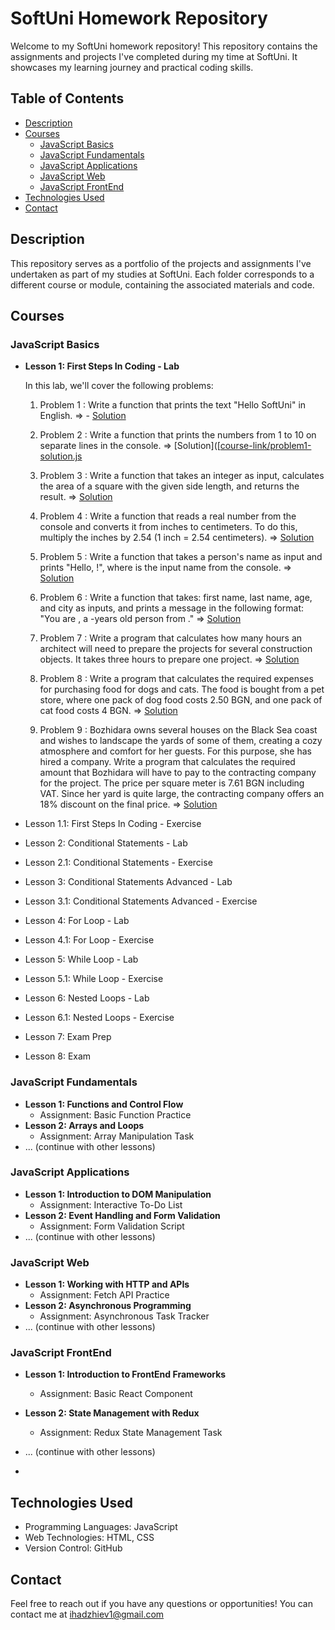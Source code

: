 # SoftUni Homework Repository

Welcome to my SoftUni homework repository! This repository contains the assignments and projects I've completed during my time at SoftUni. It showcases my learning journey and practical coding skills.

## Table of Contents

- [Description](#description)
- [Courses](#courses)
  - [JavaScript Basics](#javascript-basics)
  - [JavaScript Fundamentals](#javascript-fundamentals)
  - [JavaScript Applications](#javascript-applications)
  - [JavaScript Web](#javascript-web)
  - [JavaScript FrontEnd](#javascript-frontend)
- [Technologies Used](#technologies-used)
- [Contact](#contact)



## Description


This repository serves as a portfolio of the projects and assignments I've undertaken as part of my studies at SoftUni. Each folder corresponds to a different course or module, containing the associated materials and code.



## Courses



### JavaScript Basics

 - **Lesson 1: First Steps In Coding - Lab**

   
    In this lab, we'll cover the following problems:
   1. Problem 1 : Write a function that prints the text "Hello SoftUni" in English.  => - [Solution](https://github.com/iliyanh/SoftUni/blob/main/JS%20Basics/First%20Steps%20In%20Coding%20-%20Lab/Hello.js)
  
   
   2. Problem 2 : Write a function that prints the numbers from 1 to 10 on separate lines in the console.  => [Solution]([[course-link/problem1-solution.js](https://github.com/iliyanh/SoftUni/blob/main/JS%20Basics/First%20Steps%20In%20Coding%20-%20Lab/printNumbers1to10.js])
  
   
   3. Problem 3 : Write a function that takes an integer as input, calculates the area of a square with the given side length, and returns the result.  => [Solution]([[course-link/problem1-solution.js](https://github.com/iliyanh/SoftUni/blob/main/JS%20Basics/First%20Steps%20In%20Coding%20-%20Lab/Hello.js](https://github.com/iliyanh/SoftUni/blob/main/JS%20Basics/First%20Steps%20In%20Coding%20-%20Lab/squareArea.js)))
  
   
   4. Problem 4 : Write a function that reads a real number from the console and converts it from inches to centimeters. To do this, multiply the inches by 2.54 (1 inch = 2.54 centimeters).  => [Solution]([[course-link/problem1-solution.js](https://github.com/iliyanh/SoftUni/blob/main/JS%20Basics/First%20Steps%20In%20Coding%20-%20Lab/Hello.js](https://github.com/iliyanh/SoftUni/blob/main/JS%20Basics/First%20Steps%20In%20Coding%20-%20Lab/convertinctosm.js)))
  
   
   5. Problem 5 : Write a function that takes a person's name as input and prints "Hello, <name>!", where <name> is the input name from the console.  => [Solution]([[course-link/problem1-solution.js](https://github.com/iliyanh/SoftUni/blob/main/JS%20Basics/First%20Steps%20In%20Coding%20-%20Lab/Hello.js](https://github.com/iliyanh/SoftUni/blob/main/JS%20Basics/First%20Steps%20In%20Coding%20-%20Lab/greetings.js)))
  
   
   6. Problem 6 : Write a function that takes: first name, last name, age, and city as inputs, and prints a message in the following format:
            "You are <firstName> <lastName>, a <age>-years old person from <town>."  => [Solution]([[course-link/problem1-solution.js](https://github.com/iliyanh/SoftUni/blob/main/JS%20Basics/First%20Steps%20In%20Coding%20-%20Lab/Hello.js](https://github.com/iliyanh/SoftUni/blob/main/JS%20Basics/First%20Steps%20In%20Coding%20-%20Lab/PersonInfo.js)))


   7. Problem 7 : Write a program that calculates how many hours an architect will need to prepare the projects for several construction objects. It takes three hours to prepare one project.  => [Solution]([[course-link/problem1-solution.js](https://github.com/iliyanh/SoftUni/blob/main/JS%20Basics/First%20Steps%20In%20Coding%20-%20Lab/Hello.js](https://github.com/iliyanh/SoftUni/blob/main/JS%20Basics/First%20Steps%20In%20Coding%20-%20Lab/projet.js)))
  
   
   8. Problem 8 : Write a program that calculates the required expenses for purchasing food for dogs and cats. The food is bought from a pet store, where one pack of dog food costs 2.50 BGN, and one pack of cat food costs 4 BGN.  => [Solution]([[course-link/problem1-solution.js](https://github.com/iliyanh/SoftUni/blob/main/JS%20Basics/First%20Steps%20In%20Coding%20-%20Lab/Hello.js](https://github.com/iliyanh/SoftUni/blob/main/JS%20Basics/First%20Steps%20In%20Coding%20-%20Lab/petshop.js)))
  
   
   9. Problem 9 : Bozhidara owns several houses on the Black Sea coast and wishes to landscape the yards of some of them, creating a cozy atmosphere and comfort for her guests. For this purpose, she has hired a company.
          Write a program that calculates the required amount that Bozhidara will have to pay to the contracting company for the project. The price per square meter is 7.61 BGN including VAT. Since her yard is quite large, the contracting company offers an 18% discount on the final price.  => [Solution]([[course-link/problem1-solution.js](https://github.com/iliyanh/SoftUni/blob/main/JS%20Basics/First%20Steps%20In%20Coding%20-%20Lab/Hello.js](https://github.com/iliyanh/SoftUni/blob/main/JS%20Basics/First%20Steps%20In%20Coding%20-%20Lab/yardgreen.js)))
  

      
 
  - Lesson 1.1: First Steps In Coding - Exercise
  - Lesson 2: Conditional Statements - Lab
  - Lesson 2.1: Conditional Statements - Exercise
  - Lesson 3: Conditional Statements Advanced - Lab
  - Lesson 3.1: Conditional Statements Advanced - Exercise
  - Lesson 4: For Loop - Lab
  - Lesson 4.1: For Loop - Exercise
  - Lesson 5: While Loop - Lab
  - Lesson 5.1: While Loop - Exercise
  - Lesson 6: Nested Loops - Lab
  - Lesson 6.1: Nested Loops - Exercise
  - Lesson 7: Exam Prep
  - Lesson 8: Exam
  

### JavaScript Fundamentals

- **Lesson 1: Functions and Control Flow**
  - Assignment: Basic Function Practice
- **Lesson 2: Arrays and Loops**
  - Assignment: Array Manipulation Task
- ... (continue with other lessons)

### JavaScript Applications

- **Lesson 1: Introduction to DOM Manipulation**
  - Assignment: Interactive To-Do List
- **Lesson 2: Event Handling and Form Validation**
  - Assignment: Form Validation Script
- ... (continue with other lessons)

### JavaScript Web

- **Lesson 1: Working with HTTP and APIs**
  - Assignment: Fetch API Practice
- **Lesson 2: Asynchronous Programming**
  - Assignment: Asynchronous Task Tracker
- ... (continue with other lessons)

### JavaScript FrontEnd

- **Lesson 1: Introduction to FrontEnd Frameworks**
  - Assignment: Basic React Component
- **Lesson 2: State Management with Redux**
  - Assignment: Redux State Management Task
- ... (continue with other lessons)

- 
## Technologies Used

- Programming Languages: JavaScript
- Web Technologies: HTML, CSS
- Version Control: GitHub

## Contact
Feel free to reach out if you have any questions or opportunities! You can contact me at ihadzhiev1@gmail.com


